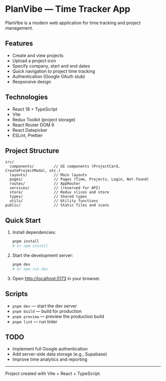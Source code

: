 # PlanVibe — Time Tracker App

PlanVibe is a modern web application for time tracking and project management.

## Features

- Create and view projects
- Upload a project icon
- Specify company, start and end dates
- Quick navigation to project time tracking
- Authentication (Google OAuth stub)
- Responsive design

## Technologies

- React 18 + TypeScript
- Vite
- Redux Toolkit (project storage)
- React Router DOM 6
- React Datepicker
- ESLint, Prettier

## Project Structure

```
src/
  components/         // UI components (ProjectCard, CreateProjectModal, etc.)
  layouts/            // Main layouts
  pages/              // Pages (Time, Projects, Login, Not-found)
  routes/             // AppRouter
  services/           // (reserved for API)
  store/              // Redux slices and store
  types/              // Shared types
  utils/              // Utility functions
public/               // Static files and icons
```

## Quick Start

1. Install dependencies:
   ```sh
   pnpm install
   # or npm install
   ```
2. Start the development server:
   ```sh
   pnpm dev
   # or npm run dev
   ```
3. Open [http://localhost:5173](http://localhost:5173) in your browser.

## Scripts

- `pnpm dev` — start the dev server
- `pnpm build` — build for production
- `pnpm preview` — preview the production build
- `pnpm lint` — run linter

## TODO

- Implement full Google authentication
- Add server-side data storage (e.g., Supabase)
- Improve time analytics and reporting

---

Project created with Vite + React + TypeScript.
